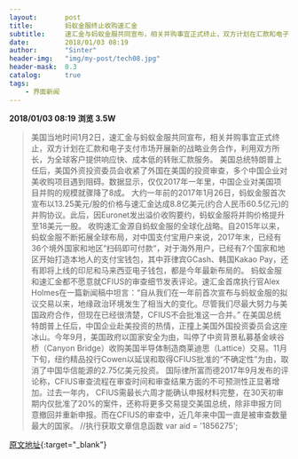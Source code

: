 ```yaml
---
layout:       post
title:        蚂蚁金服终止收购速汇金
subtitle:     速汇金与蚂蚁金服共同宣布，相关并购事宜正式终止，双方计划在汇款和电子支付市场开展新的战略业务合作，利用双方所长，为全球客户提供响应快、成本低的转账汇款服务。
date:         2018/01/03 08:19
author:       "Sinter"
header-img:   "img/my-post/tech08.jpg"
header-mask:  0.3
catalog:      true
tags:
    - 界面新闻
---
```


**2018/01/03 08:19**  **浏览 3.5W**

> 美国当地时间1月2日，速汇金与蚂蚁金服共同宣布，相关并购事宜正式终止，双方计划在汇款和电子支付市场开展新的战略业务合作，利用双方所长，为全球客户提供响应快、成本低的转账汇款服务。
美国总统特朗普上任后，美国外资投资委员会收紧了外国在美国的投资审查，多个中国企业对美收购项目遇到阻碍。数据显示，仅仅2017年一年里，中国企业对美国项目并购的规模就骤降了8成。
大约一年前的2017年1月26日，蚂蚁金服首次宣布以13.25美元/股的价格与速汇金达成8.8亿美元(约合人民币60.5亿元)的并购协议。此后，因Euronet发出溢价收购要约，蚂蚁金服将并购价格提升至18美元一股。
收购速汇金源自蚂蚁金服的全球化战略。自2015年以来，蚂蚁金服不断拓展全球布局，对中国支付宝用户来说，2017年末，已经有36个境外国家和地区“扫码即可付款“，对于海外用户，已经有7个国家和地区开始打造本地人的支付宝钱包，其中菲律宾GCash、韩国Kakao Pay，还有即将上线的印尼和马来西亚电子钱包，都是今年最新布局的。
蚂蚁金服和速汇金都不愿意就CFIUS的审查细节发表评论。速汇金首席执行官Alex Holmes在一篇新闻稿中坦言：“自从我们在一年前首次宣布与蚂蚁金服的拟议交易以来，地缘政治环境发生了相当大的变化。尽管我们尽最大努力与美国政府合作，但现在已经很清楚，CFIUS不会批准这一合并。”
在美国总统特朗普上任后，中国企业赴美投资的热情，正撞上美国外国投资委员会这座冰山。今年9月，美国政府以国家安全为由，叫停了中资背景私募基金峡谷桥（Canyon Bridge）收购美国半导体制造商莱迪思（Lattice）交易。11月下旬，纽约精品投行Cowen以延误和取得CFIUS批准的“不确定性”为由，取消了中国华信能源的2.75亿美元投资。
国际律所富而德2017年9月发布的评论称，CFIUS审查流程在审查时间和审查结果方面的不可预测性正显著增加。过去一年内， CFIUS需最长六周才能确认申报材料完整，在30天初审期内仅批准了20%的案件，还称将更多交易提交美国总统，除非申报方同意撤回并重新申报。而在CFIUS的审查中，近几年来中国一直是被审查数量最大的国家。
	//执行获取文章信息函数
	var aid = '1856275';


[原文地址](http://www.jiemian.com/article/1856275.html){:target="_blank"}



